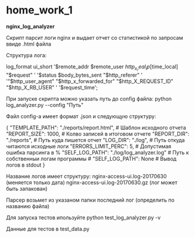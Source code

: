 # home_work_1
**nginx_log_analyzer**

Скрипт парсит логи nginx и выдает отчет со статистикой по запросам ввиде .html файла

Структура лога:

log_format ui_short '$remote_addr  $remote_user $http_x_real_ip [$time_local] "$request" '
                     '$status $body_bytes_sent "$http_referer" '
                     '"$http_user_agent" "$http_x_forwarded_for" "$http_X_REQUEST_ID" "$http_X_RB_USER" '
                     '$request_time';

При запуске скрипта можно указать путь до config файла:
  python log_analyzer.py --config "Путь"
  
Файл config-a имеет формат .json и следующую структуру:

{
    "TEMPLATE_PATH": "./reports/report.html",    # Шаблон исходного отчета
    "REPORT_SIZE": 1000,                         # Колво записей в итоговом отчете
    "REPORT_DIR": "./reports",                   # Путь куда пишется отчет
    "LOG_DIR": "./log",                          # Путь откуда читаются исходные логи
    "ERRORS_LIMIT_PERC": 5,                      # Допустимая ошибка парсинга в %
    "SELF_LOG_PATH": "./log/log_analyzer.log"    # Путь к собственныи логам программы
    # "SELF_LOG_PATH": None                      # Вывод логов в stdout
}

Название логов имеет структуру:
  nginx-access-ui.log-20170630 (меняется только дата)
  nginx-access-ui.log-20170630.gz (лог может быть запакован)

Парсер возьмет из указаном папки последний лог (определить по названию файла)

Для запуска тестов ипользуйте
  python test_log_analyzer.py -v
  
Данные для тестов в 
  test_data.py
  
